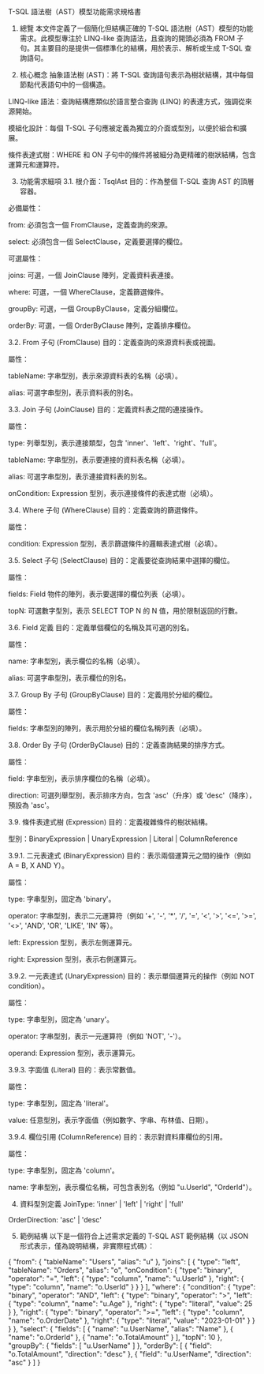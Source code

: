 T-SQL 語法樹（AST）模型功能需求規格書
1. 總覽
本文件定義了一個簡化但結構正確的 T-SQL 語法樹（AST）模型的功能需求。此模型專注於 LINQ-like 查詢語法，且查詢的開頭必須為 FROM 子句。其主要目的是提供一個標準化的結構，用於表示、解析或生成 T-SQL 查詢語句。

2. 核心概念
抽象語法樹 (AST)：將 T-SQL 查詢語句表示為樹狀結構，其中每個節點代表語句中的一個構造。

LINQ-like 語法：查詢結構應類似於語言整合查詢 (LINQ) 的表達方式，強調從來源開始。

模組化設計：每個 T-SQL 子句應被定義為獨立的介面或型別，以便於組合和擴展。

條件表達式樹：WHERE 和 ON 子句中的條件將被細分為更精確的樹狀結構，包含運算元和運算符。

3. 功能需求細項
3.1. 根介面：TsqlAst
目的：作為整個 T-SQL 查詢 AST 的頂層容器。

必備屬性：

from: 必須包含一個 FromClause，定義查詢的來源。

select: 必須包含一個 SelectClause，定義要選擇的欄位。

可選屬性：

joins: 可選，一個 JoinClause 陣列，定義資料表連接。

where: 可選，一個 WhereClause，定義篩選條件。

groupBy: 可選，一個 GroupByClause，定義分組欄位。

orderBy: 可選，一個 OrderByClause 陣列，定義排序欄位。

3.2. From 子句 (FromClause)
目的：定義查詢的來源資料表或視圖。

屬性：

tableName: 字串型別，表示來源資料表的名稱（必填）。

alias: 可選字串型別，表示資料表的別名。

3.3. Join 子句 (JoinClause)
目的：定義資料表之間的連接操作。

屬性：

type: 列舉型別，表示連接類型，包含 'inner'、'left'、'right'、'full'。

tableName: 字串型別，表示要連接的資料表名稱（必填）。

alias: 可選字串型別，表示連接資料表的別名。

onCondition: Expression 型別，表示連接條件的表達式樹（必填）。

3.4. Where 子句 (WhereClause)
目的：定義查詢的篩選條件。

屬性：

condition: Expression 型別，表示篩選條件的邏輯表達式樹（必填）。

3.5. Select 子句 (SelectClause)
目的：定義要從查詢結果中選擇的欄位。

屬性：

fields: Field 物件的陣列，表示要選擇的欄位列表（必填）。

topN: 可選數字型別，表示 SELECT TOP N 的 N 值，用於限制返回的行數。

3.6. Field 定義
目的：定義單個欄位的名稱及其可選的別名。

屬性：

name: 字串型別，表示欄位的名稱（必填）。

alias: 可選字串型別，表示欄位的別名。

3.7. Group By 子句 (GroupByClause)
目的：定義用於分組的欄位。

屬性：

fields: 字串型別的陣列，表示用於分組的欄位名稱列表（必填）。

3.8. Order By 子句 (OrderByClause)
目的：定義查詢結果的排序方式。

屬性：

field: 字串型別，表示排序欄位的名稱（必填）。

direction: 可選列舉型別，表示排序方向，包含 'asc'（升序）或 'desc'（降序），預設為 'asc'。

3.9. 條件表達式樹 (Expression)
目的：定義複雜條件的樹狀結構。

型別：BinaryExpression | UnaryExpression | Literal | ColumnReference

3.9.1. 二元表達式 (BinaryExpression)
目的：表示兩個運算元之間的操作（例如 A = B, X AND Y）。

屬性：

type: 字串型別，固定為 'binary'。

operator: 字串型別，表示二元運算符（例如 '+', '-', '*', '/', '=', '<', '>', '<=', '>=', '<>', 'AND', 'OR', 'LIKE', 'IN' 等）。

left: Expression 型別，表示左側運算元。

right: Expression 型別，表示右側運算元。

3.9.2. 一元表達式 (UnaryExpression)
目的：表示單個運算元的操作（例如 NOT condition）。

屬性：

type: 字串型別，固定為 'unary'。

operator: 字串型別，表示一元運算符（例如 'NOT', '-'）。

operand: Expression 型別，表示運算元。

3.9.3. 字面值 (Literal)
目的：表示常數值。

屬性：

type: 字串型別，固定為 'literal'。

value: 任意型別，表示字面值（例如數字、字串、布林值、日期）。

3.9.4. 欄位引用 (ColumnReference)
目的：表示對資料庫欄位的引用。

屬性：

type: 字串型別，固定為 'column'。

name: 字串型別，表示欄位名稱，可包含表別名（例如 "u.UserId", "OrderId"）。

4. 資料型別定義
JoinType: 'inner' | 'left' | 'right' | 'full'

OrderDirection: 'asc' | 'desc'

5. 範例結構
以下是一個符合上述需求定義的 T-SQL AST 範例結構（以 JSON 形式表示，僅為說明結構，非實際程式碼）：

{
  "from": {
    "tableName": "Users",
    "alias": "u"
  },
  "joins": [
    {
      "type": "left",
      "tableName": "Orders",
      "alias": "o",
      "onCondition": {
        "type": "binary",
        "operator": "=",
        "left": {
          "type": "column",
          "name": "u.UserId"
        },
        "right": {
          "type": "column",
          "name": "o.UserId"
        }
      }
    }
  ],
  "where": {
    "condition": {
      "type": "binary",
      "operator": "AND",
      "left": {
        "type": "binary",
        "operator": ">",
        "left": {
          "type": "column",
          "name": "u.Age"
        },
        "right": {
          "type": "literal",
          "value": 25
        }
      },
      "right": {
        "type": "binary",
        "operator": ">=",
        "left": {
          "type": "column",
          "name": "o.OrderDate"
        },
        "right": {
          "type": "literal",
          "value": "2023-01-01"
        }
      }
    }
  },
  "select": {
    "fields": [
      {
        "name": "u.UserName",
        "alias": "Name"
      },
      {
        "name": "o.OrderId"
      },
      {
        "name": "o.TotalAmount"
      }
    ],
    "topN": 10
  },
  "groupBy": {
    "fields": [
      "u.UserName"
    ]
  },
  "orderBy": [
    {
      "field": "o.TotalAmount",
      "direction": "desc"
    },
    {
      "field": "u.UserName",
      "direction": "asc"
    }
  ]
}
